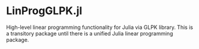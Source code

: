 LinProgGLPK.jl
==============

High-level linear programming functionality for Julia via GLPK library.
This is a transitory package until there is a unified Julia linear programming package.

